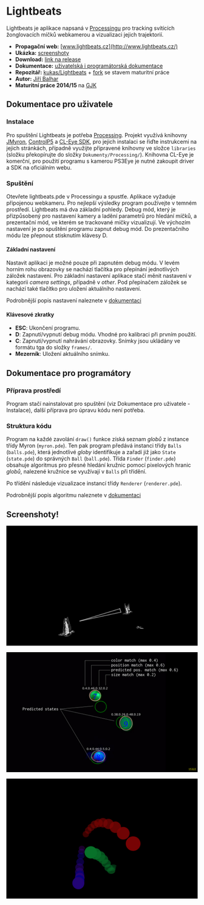 # Lightbeats

Lightbeats je aplikace napsaná v [Processingu](https://processing.org/) pro tracking svítících žonglovacích míčků webkamerou a vizualizaci jejich trajektorií.

- **Propagační web:** [www.lightbeats.cz](http://www.lightbeats.cz/)  
- **Ukázka:** [screenshoty](https://github.com/kukas/Lightbeats/#screenshoty)
- **Download:** [link na release](https://github.com/kukas/Lightbeats/releases)
- **Dokumentace:** [uživatelská i programátorská dokumentace](https://github.com/kukas/Lightbeats/blob/master/docs/lightbeats_dokumentace.pdf)
- **Repozitář:** [kukas/Lightbeats](http://github.com/kukas/Lightbeats) + [fork](http://github.com/gjkcz/Lightbeats) se stavem maturitní práce
- **Autor:** [Jiří Balhar](http://jirkabalhar.cz/)
- **Maturitní práce 2014/15** na [GJK](https://github.com/gjkcz/gjkcz)

## Dokumentace pro uživatele
### Instalace
Pro spuštění Lightbeats je potřeba [Processing](https://processing.org/download/?processing). Projekt využívá knihovny [JMyron](http://webcamxtra.sourceforge.net/download.shtml), [ControlP5](http://www.sojamo.de/libraries/controlP5/) a [CL-Eye SDK](https://codelaboratories.com/about/), pro jejich instalaci se řiďte instrukcemi na jejich stránkách, případně využijte připravené knihovny ve složce `libraries` (složku překopírujte do složky `Dokumenty/Processing/`). Knihovna CL-Eye je komerční, pro použití programu s kamerou PS3Eye je nutné zakoupit driver a SDK na oficiálním webu.

### Spuštění
Otevřete lightbeats.pde v Processingu a spustťe. Aplikace vyžaduje připojenou webkameru. Pro nejlepší výsledky program používejte v temném prostředí.
Lightbeats má dva základní pohledy. Debug mód, který je přizpůsobený pro nastavení kamery a ladění parametrů pro hledání míčků, a prezentační mód, ve kterém se trackované míčky vizualizují. Ve výchozím nastavení je po spuštění programu zapnut debug mód. Do prezentačního módu lze přepnout stisknutím klávesy D.

#### Základní nastavení
Nastavit aplikaci je možné pouze při zapnutém debug módu. V levém horním rohu obrazovky se nachází tlačítka pro přepínání jednotlivých záložek nastavení. Pro základní nastavení aplikace stačí měnit nastavení v kategorii _camera settings_, případně v _other_. Pod přepínačem záložek se nachází také tlačítko pro uložení aktuálního nastavení.

Podrobnější popis nastavení naleznete v [dokumentaci](docs/lightbeats_dokumentace.pdf)

#### Klávesové zkratky
* **ESC**: Ukončení programu.
* **D**: Zapnutí/vypnutí debug módu. Vhodné pro kalibraci při prvním použití.
* **C**: Zapnutí/vypnutí nahrávání obrazovky. Snímky jsou ukládány ve formátu tga do složky `frames/`.
* **Mezerník**: Uložení aktuálního snímku.

## Dokumentace pro programátory
### Příprava prostředí
Program stačí nainstalovat pro spuštění (viz Dokumentace pro uživatele - Instalace), další příprava pro úpravu kódu není potřeba.

### Struktura kódu
Program na každé zavolání `draw()` funkce získá seznam _globů_ z instance třídy Myron (`myron.pde`). Ten pak program předává instanci třídy `Balls` (`balls.pde`), která jednotlivé _globy_ identifikuje a zařadí již jako `State` (`state.pde`) do správných `Ball` (`ball.pde`).
Třída `Finder` (`finder.pde`) obsahuje algoritmus pro přesné hledání kružnic pomocí pixelových hranic _globů_, nalezené kružnice se využívají v `Balls` při třídění.

Po třídění následuje vizualizace instancí třídy `Renderer` (`renderer.pde`).

Podrobnější popis algoritmu naleznete v [dokumentaci](docs/lightbeats_dokumentace.pdf)

## Screenshoty!
![Animace z Lightbeats](docs/animated.gif "Kachny!")

![Screenshot z debug módu](docs/debug.jpg "Debug mód")

![Screenshot vizualizace stop míčků](docs/snail.jpg "Vizualizace stop")
